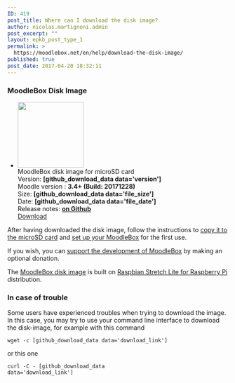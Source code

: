 ```yaml
---
ID: 419
post_title: Where can I download the disk image?
author: nicolas.martignoni.admin
post_excerpt: ""
layout: epkb_post_type_1
permalink: >
  https://moodlebox.net/en/help/download-the-disk-image/
published: true
post_date: 2017-04-20 18:32:11
---
```

<h3>MoodleBox Disk Image</h3>
<ul class="downloads">
 	<li>
<div class="image-icon"><a class="piwik_download" href="[github_download_data data='download_link']"><img class="alignnone wp-image-329 size-full" src="https://moodlebox.net/en/wp-content/uploads/sites/3/2017/01/MoodleBox-SD-150x150-orange.png" width="150" height="150" /></a></div>
<div class="image-info">
<div class="image-description">MoodleBox disk image for microSD card</div>
<div class="image-details">Version: <strong>[github_download_data data='version']</strong></div>
<div class="image-details">Moodle version : <strong>3.4+ (Build: 20171228)</strong></div>
<div class="image-details">Size: <strong>[github_download_data data='file_size']</strong></div>
<div class="image-details">Date: <strong>[github_download_data data='file_date']</strong></div>
<div class="image-details">Release notes: <strong><a href="https://github.com/martignoni/moodlebox/blob/master/CHANGELOG.md" target="_blank" rel="noopener noreferrer">on Github</a></strong></div>
<div class="image-download-links"><a class="btn dl-zip piwik_download" href="[github_download_data data='download_link']">Download</a></div>
</div></li>
</ul>
After having downloaded the disk image, follow the instructions to <a href="https://moodlebox.net/en/help/copy-the-disk-image-on-a-sd-card/">copy it to the microSD card</a> and <a href="https://moodlebox.net/en/help/startup-shutdown-restart/">set up your MoodleBox</a> for the first use.

If you wish, you can <a href="https://moodlebox.net/en/give/">support the development of MoodleBox</a> by making an optional donation.

The <a class="piwik_download" href="[github_download_data data='download_link']">MoodleBox disk image</a> is built on <a href="https://www.raspberrypi.org/downloads/raspbian/" target="_blank" rel="noopener noreferrer">Raspbian Stretch Lite for Raspberry Pi</a> distribution.
<h3>In case of trouble</h3>
Some users have experienced troubles when trying to download the image. In this case, you may try to use your command line interface to download the disk-image, for example with this command

<code>wget -c [github_download_data data='download_link']</code>

or this one

<code>curl -C - [github_download_data data='download_link']</code>